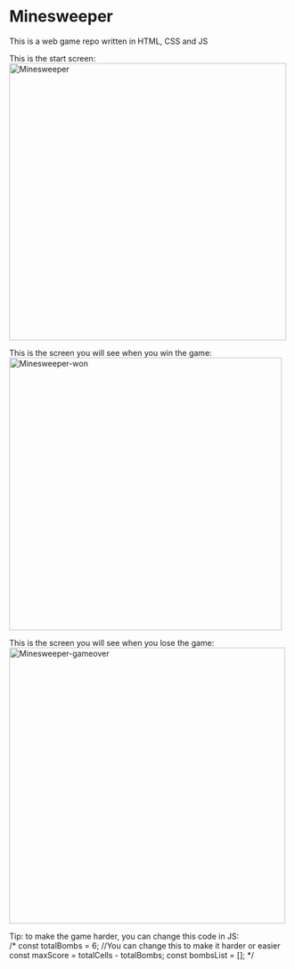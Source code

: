 # Minesweeper
This is a web game repo written in HTML, CSS and JS

This is the start screen: <br />
<img width="497" alt="Minesweeper" src="https://github.com/tolueng/minesweeper/assets/137485297/100770c3-2beb-4327-87df-fc6fef334a9f"> <br />

This is the screen you will see when you win the game: <br />
<img width="489" alt="Minesweeper-won" src="https://github.com/tolueng/minesweeper/assets/137485297/d6796fa9-99a0-43ab-ba99-fb00854b1bc8"> <br />

This is the screen you will see when you lose the game: <br />
<img width="495" alt="Minesweeper-gameover" src="https://github.com/tolueng/minesweeper/assets/137485297/4610a7b4-ab51-4138-aa9b-467716db3de9"> <br />

Tip: to make the game harder, you can change this code in JS: <br />
/* const totalBombs = 6; //You can change this to make it harder or easier
const maxScore = totalCells - totalBombs;
const bombsList = []; */
